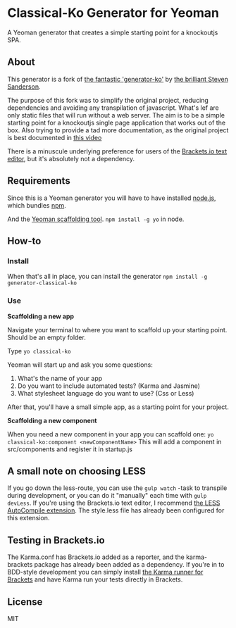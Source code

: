 # Classical-Ko Generator for Yeoman

A Yeoman generator that creates a simple starting point for a knockoutjs SPA.


## About

This generator is a fork of [the fantastic 'generator-ko'](https://github.com/SteveSanderson/generator-ko) by [the brilliant Steven Sanderson](https://github.com/SteveSanderson).

The purpose of this fork was to simplify the original project, reducing dependencies and avoiding any transpilation of javascript. What's lef are only static files that will run without a web server. The aim is to be a simple starting point for a knockoutjs single page application that works out of the box. Also trying to provide a tad more documentation, as the original project is best documented in [this video](https://www.youtube.com/watch?v=I1USsIW8aWE)

There is a minuscule underlying preference for users of the [Brackets.io text editor](http://brackets.io/), but it's absolutely not a dependency.

## Requirements

Since this is a Yeoman generator you will have to have installed [node.js](https://nodejs.org/en/), which bundles [npm](https://www.npmjs.com/).

And the [Yeoman scaffolding tool](http://yeoman.io/). `npm install -g yo` in node.

## How-to

### Install

When that's all in place, you can install the generator `npm install -g generator-classical-ko`

### Use

**Scaffolding a new app**

Navigate your terminal to where you want to scaffold up your starting point. Should be an empty folder.

Type `yo classical-ko`

Yeoman will start up and ask you some questions:
  1. What's the name of your app
  2. Do you want to include automated tests? (Karma and Jasmine)
  3. What stylesheet language do you want to use? (Css or Less)

After that, you'll have a small simple app, as a starting point for your project.

**Scaffolding a new component**

When you need a new component in your app you can scaffold one:
`yo classical-ko:component <newComponentName>`
This will add a component in src/components and register it in startup.js

## A small note on choosing LESS
If you go down the less-route, you can use the `gulp watch` -task to transpile during development, or you can do it "manually" each time with `gulp devLess`.
If you're using the Brackets.io text editor, I recommend [the LESS AutoCompile extension](https://github.com/jdiehl/brackets-less-autocompile). The style.less file has already been configured for this extension.

## Testing in Brackets.io
The Karma.conf has Brackets.io added as a reporter, and the karma-brackets package has already been added as a dependency. If you're in to BDD-style development you can simply install [the Karma runner for Brackets](https://github.com/artoale/karma-brackets) and have Karma run your tests directly in Brackets. 

## License
MIT
